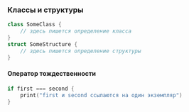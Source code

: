 ### Классы и структуры

```swift
class SomeClass {
    // здесь пишется определение класса
}
struct SomeStructure {
    // здесь пишется определение структуры
}
```

#### Оператор тождественности

```swift
if first === second {
    print("first и second ссылаются на один экземпляр")
}
```





